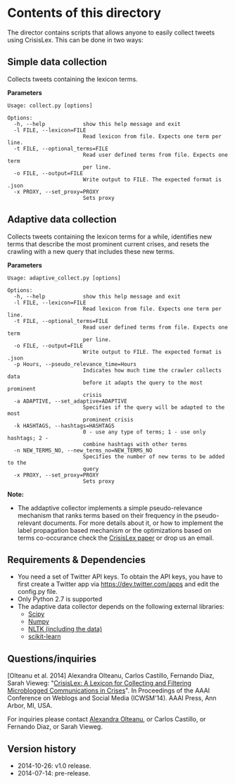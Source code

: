 Contents of this directory
==========================
The director contains scripts that allows anyone to easily collect tweets using CrisisLex. This can be done in two ways:

Simple data collection
----------------------
Collects tweets containing the lexicon terms.

**Parameters**

```
Usage: collect.py [options]

Options:
  -h, --help            show this help message and exit
  -l FILE, --lexicon=FILE
                        Read lexicon from file. Expects one term per line.
  -t FILE, --optional_terms=FILE
                        Read user defined terms from file. Expects one term
                        per line.
  -o FILE, --output=FILE
                        Write output to FILE. The expected format is .json
  -x PROXY, --set_proxy=PROXY
                        Sets proxy
```

Adaptive data collection
------------------------
Collects tweets containing the lexicon terms for a while, identifies new terms that describe the most prominent current crises, and resets the crawling with a new query that includes these new terms. 

**Parameters**

```
Usage: adaptive_collect.py [options]

Options:
  -h, --help            show this help message and exit
  -l FILE, --lexicon=FILE
                        Read lexicon from file. Expects one term per line.
  -t FILE, --optional_terms=FILE
                        Read user defined terms from file. Expects one term
                        per line.
  -o FILE, --output=FILE
                        Write output to FILE. The expected format is .json
  -p Hours, --pseudo_relevance_time=Hours
                        Indicates how much time the crawler collects data
                        before it adapts the query to the most prominent
                        crisis
  -a ADAPTIVE, --set_adaptive=ADAPTIVE
                        Specifies if the query will be adapted to the most
                        prominent crisis
  -k HASHTAGS, --hashtags=HASHTAGS
                        0 - use any type of terms; 1 - use only hashtags; 2 -
                        combine hashtags with other terms
  -n NEW_TERMS_NO, --new_terms_no=NEW_TERMS_NO
                        Specifies the number of new terms to be added to the
                        query
  -x PROXY, --set_proxy=PROXY
                        Sets proxy
```

**Note:**
* The addaptive collector implements a simple pseudo-relevance mechanism that ranks terms based on their frequency in the pseudo-relevant documents. For more details about it, or how to implement the label propagation based mechanism or the optimizations based on terms co-occurance check the [CrisisLex paper](http://crisislex.org/icwsm2014_crisislex.pdf) or drop us an email. 

Requirements & Dependencies
---------------------------
 * You need a set of Twitter API keys. To obtain the API keys, you have to first create a Twitter app via https://dev.twitter.com/apps and edit the config.py file. 
 * Only Python 2.7 is supported
 * The adaptive data collector depends on the following external libraries:
    * [Scipy](http://www.scipy.org)
    * [Numpy](http://www.numpy.org)
    * [NLTK (including the data)](http://www.nltk.org)
    * [scikit-learn](http://scikit-learn.org)

Questions/inquiries
-------------------

[Olteanu et al. 2014] Alexandra Olteanu, Carlos Castillo, Fernando Diaz, Sarah Vieweg: "[CrisisLex: A Lexicon for Collecting and Filtering Microblogged Communications in Crises](http://crisislex.org/papers/icwsm2014_crisislex.pdf)". In Proceedings of the AAAI Conference on Weblogs and Social Media (ICWSM'14). AAAI Press, Ann Arbor, MI, USA.

For inquiries please contact [Alexandra Olteanu](mailto:alexandra.olteanu@epfl.ch), or Carlos Castillo, or Fernando Diaz, or Sarah Vieweg.

Version history
---------------

 * 2014-10-26: v1.0 release.
 * 2014-07-14: pre-release.

